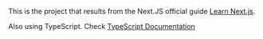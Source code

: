 This is the project that results from the Next.JS official guide [Learn Next.js](https://nextjs.org/learn).

Also using TypeScript. Check [TypeScript Documentation](https://nextjs.org/docs/basic-features/typescript)
